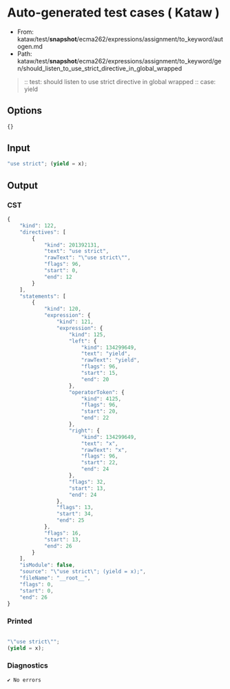 # Auto-generated test cases ( Kataw )
- From: kataw/test/__snapshot__/ecma262/expressions/assignment/to_keyword/autogen.md
- Path: kataw/test/__snapshot__/ecma262/expressions/assignment/to_keyword/gen/should_listen_to_use_strict_directive_in_global_wrapped
> :: test: should listen to use strict directive in global wrapped
> :: case: yield
## Options

`````js
{}
`````
## Input

`````js
"use strict"; (yield = x);
`````
## Output

### CST

```javascript
{
    "kind": 122,
    "directives": [
        {
            "kind": 201392131,
            "text": "use strict",
            "rawText": "\"use strict\"",
            "flags": 96,
            "start": 0,
            "end": 12
        }
    ],
    "statements": [
        {
            "kind": 120,
            "expression": {
                "kind": 121,
                "expression": {
                    "kind": 125,
                    "left": {
                        "kind": 134299649,
                        "text": "yield",
                        "rawText": "yield",
                        "flags": 96,
                        "start": 15,
                        "end": 20
                    },
                    "operatorToken": {
                        "kind": 4125,
                        "flags": 96,
                        "start": 20,
                        "end": 22
                    },
                    "right": {
                        "kind": 134299649,
                        "text": "x",
                        "rawText": "x",
                        "flags": 96,
                        "start": 22,
                        "end": 24
                    },
                    "flags": 32,
                    "start": 13,
                    "end": 24
                },
                "flags": 13,
                "start": 34,
                "end": 25
            },
            "flags": 16,
            "start": 13,
            "end": 26
        }
    ],
    "isModule": false,
    "source": "\"use strict\"; (yield = x);",
    "fileName": "__root__",
    "flags": 0,
    "start": 0,
    "end": 26
}
```

### Printed

```javascript

"\"use strict\"";
(yield = x);
```

### Diagnostics

```javascript
✔ No errors
```

